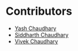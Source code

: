 
# **Contributors**
- [Yash Chaudhary](https://github.com/busybee23)
- [Siddharth Chaudhary](https://github.com/bndtk)
- [Vivek Chaudhary](https://github.com/vivekchaudhary404)

